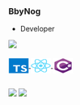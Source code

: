 ### BbyNog

- Developer

<div>
  <a href="https://github.com/bbynog">
  <img height="170em" src="https://github-readme-stats.vercel.app/api/top-langs/?username=bbynog&layout=compact&langs_count=7&theme=tokyonight"/>
</div>
<div style="display: inline_block"><br>
     <img align="center" alt="BBY-Ts" height="30" width="40" src="https://raw.githubusercontent.com/devicons/devicon/master/icons/typescript/typescript-plain.svg">
     <img align="center" alt="BBY-React" height="30" width="40" src="https://raw.githubusercontent.com/devicons/devicon/master/icons/react/react-original.svg">
     <img align="center" alt="BBY-Csharp" height="30" width="40" src="https://raw.githubusercontent.com/devicons/devicon/master/icons/csharp/csharp-original.svg">
</div>
  
 ##
  
<div> 
  <a href = "mailto:bbynogueira@gmail.com"><img src="https://img.shields.io/badge/-Gmail-%23333?style=for-the-badge&logo=gmail&logoColor=white" target="_blank"></a>
  <a href="https://linkedin.com/in/bbynog" target="_blank"><img src="https://img.shields.io/badge/-LinkedIn-%230077B5?style=for-the-badge&logo=linkedin&logoColor=white" target="_blank"></a> 
</div>
